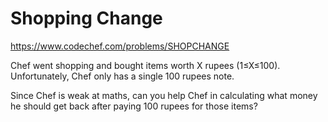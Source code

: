 <!--
SPDX-FileCopyrightText: 2022 Google Inc
SPDX-FileCopyrightText: 2022 Vladimir Rusinov <vrusinov@google.com>

SPDX-License-Identifier: Apache-2.0
-->

# Shopping Change

https://www.codechef.com/problems/SHOPCHANGE

Chef went shopping and bought items worth X rupees (1≤X≤100). Unfortunately, Chef only has a single 100 rupees note.

Since Chef is weak at maths, can you help Chef in calculating what money he should get back after paying 100 rupees for those items?
